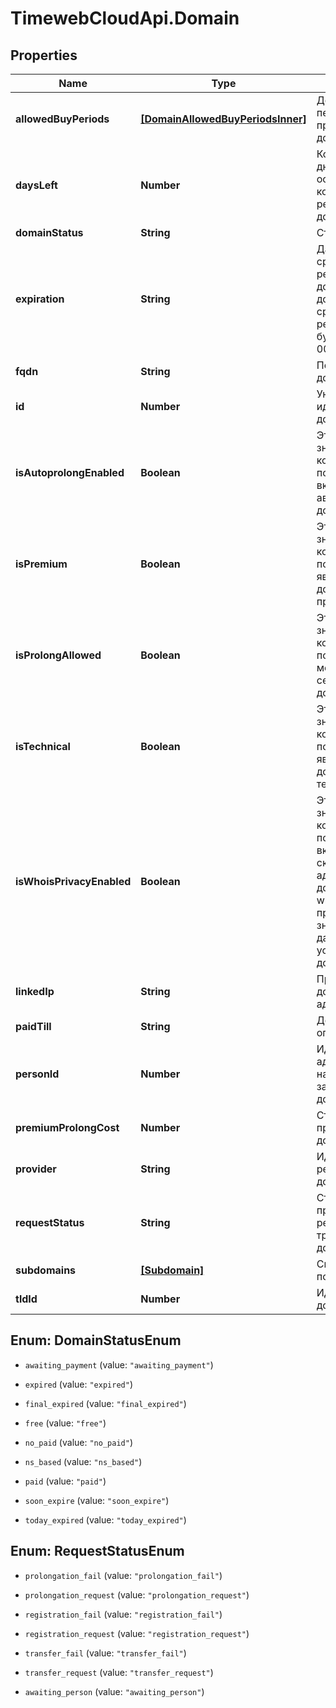 # TimewebCloudApi.Domain

## Properties

Name | Type | Description | Notes
------------ | ------------- | ------------- | -------------
**allowedBuyPeriods** | [**[DomainAllowedBuyPeriodsInner]**](DomainAllowedBuyPeriodsInner.md) | Допустимые периоды продления домена. | 
**daysLeft** | **Number** | Количество дней, оставшихся до конца срока регистрации домена. | 
**domainStatus** | **String** | Статус домена. | 
**expiration** | **String** | Дата окончания срока регистрации домена, для доменов без срока окончания регистрации будет приходить 0000-00-00. | 
**fqdn** | **String** | Полное имя домена. | 
**id** | **Number** | Уникальный идентификатор домена. | 
**isAutoprolongEnabled** | **Boolean** | Это логическое значение, которое показывает, включено ли автопродление домена. | 
**isPremium** | **Boolean** | Это логическое значение, которое показывает, является ли домен премиальным. | 
**isProlongAllowed** | **Boolean** | Это логическое значение, которое показывает, можно ли сейчас продлить домен. | 
**isTechnical** | **Boolean** | Это логическое значение, которое показывает, является ли домен техническим. | 
**isWhoisPrivacyEnabled** | **Boolean** | Это логическое значение, которое показывает, включено ли скрытие данных администратора домена для whois. Если приходит null, значит для данной зоны эта услуга не доступна. | 
**linkedIp** | **String** | Привязанный к домену IP-адрес. | 
**paidTill** | **String** | До какого числа оплачен домен. | 
**personId** | **Number** | Идентификатор администратора, на которого зарегистрирован домен. | 
**premiumProlongCost** | **Number** | Стоимость премиального домена. | 
**provider** | **String** | Идентификатор регистратора домена. | 
**requestStatus** | **String** | Статус заявки на продление/регистрацию/трансфер домена. | 
**subdomains** | [**[Subdomain]**](Subdomain.md) | Список поддоменов. | 
**tldId** | **Number** | Идентификатор доменной зоны. | 



## Enum: DomainStatusEnum


* `awaiting_payment` (value: `"awaiting_payment"`)

* `expired` (value: `"expired"`)

* `final_expired` (value: `"final_expired"`)

* `free` (value: `"free"`)

* `no_paid` (value: `"no_paid"`)

* `ns_based` (value: `"ns_based"`)

* `paid` (value: `"paid"`)

* `soon_expire` (value: `"soon_expire"`)

* `today_expired` (value: `"today_expired"`)





## Enum: RequestStatusEnum


* `prolongation_fail` (value: `"prolongation_fail"`)

* `prolongation_request` (value: `"prolongation_request"`)

* `registration_fail` (value: `"registration_fail"`)

* `registration_request` (value: `"registration_request"`)

* `transfer_fail` (value: `"transfer_fail"`)

* `transfer_request` (value: `"transfer_request"`)

* `awaiting_person` (value: `"awaiting_person"`)




